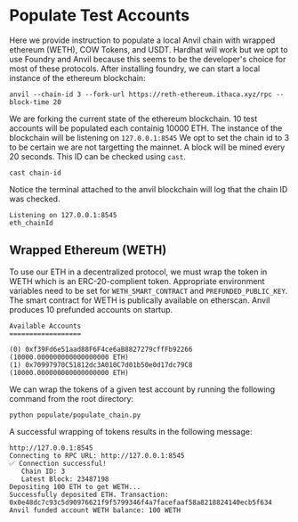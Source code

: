 # Populate Test Accounts

Here we provide instruction to populate a local Anvil chain with wrapped ethereum (WETH), COW Tokens, and USDT.
Hardhat will work but we opt to use Foundry and Anvil because this seems to be the developer's choice for most of these protocols.
After installing foundry, we can start a local instance of the ethereum blockchain:

`anvil --chain-id 3 --fork-url https://reth-ethereum.ithaca.xyz/rpc --block-time 20`

We are forking the current state of the ethereum blockchain.
10 test accounts will be populated each containig 10000 ETH. 
The instance of the blockchain will be listening on `127.0.0.1:8545`
We opt to set the chain id to 3 to be certain we are not targetting the mainnet. 
A block will be mined every 20 seconds.
This ID can be checked using `cast`.

```
cast chain-id
```

Notice the terminal attached to the anvil blockchain will log that the chain ID was checked.

```
Listening on 127.0.0.1:8545
eth_chainId
```


## Wrapped Ethereum (WETH)

To use our ETH in a decentralized protocol, we must wrap the token in WETH which is an ERC-20-complient token.
Appropriate environment variables need to be set for `WETH_SMART_CONTRACT` and `PREFUNDED_PUBLIC_KEY`.
The smart contract for WETH is publically available on etherscan. 
Anvil produces 10 prefunded accounts on startup.
```
Available Accounts
==================

(0) 0xf39Fd6e51aad88F6F4ce6aB8827279cffFb92266 (10000.000000000000000000 ETH)
(1) 0x70997970C51812dc3A010C7d01b50e0d17dc79C8 (10000.000000000000000000 ETH)
```

We can wrap the tokens of a given test account by running the following command from the root directory:

```
python populate/populate_chain.py
```

A successful wrapping of tokens results in the following message:

```
http://127.0.0.1:8545
Connecting to RPC URL: http://127.0.0.1:8545
✅ Connection successful!
   Chain ID: 3
   Latest Block: 23487198
Depositing 100 ETH to get WETH...
Successfully deposited ETH. Transaction: 0x0e48dc7c93c5d90976621f9f5799346f4a7facefaaf58a8218824140ecb5f634
Anvil funded account WETH balance: 100 WETH
```

